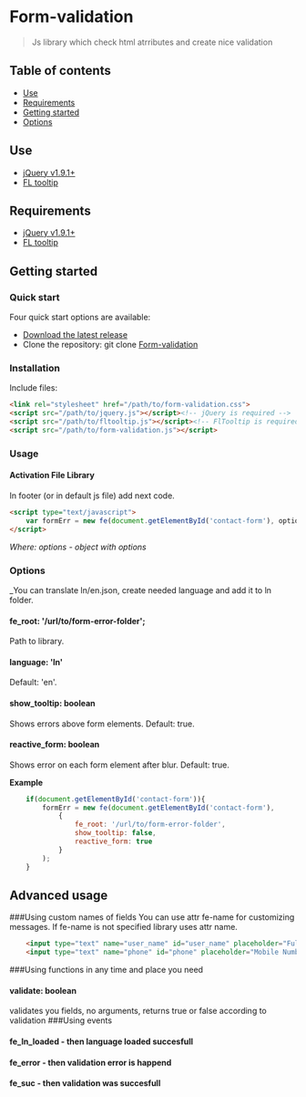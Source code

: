 # Form-validation
>Js library which check html atrributes and create nice validation
## Table of contents
* [Use](#use)
* [Requirements](#requirements)
* [Getting started](#getting-started)
* [Options](#options)
## Use
* [jQuery v1.9.1+](https://jquery.com/)
* [FL tooltip](https://github.com/Ajjya/fltooltip)
## Requirements
* [jQuery v1.9.1+](https://jquery.com/)
* [FL tooltip](https://github.com/Ajjya/fltooltip)
## Getting started
### Quick start
Four quick start options are available:
* [Download the latest release](https://github.com/Ajjya/Form-validation/archive/master.zip)
* Clone the repository: git clone [Form-validation](https://github.com/Ajjya/Form-validation.git)
### Installation
Include files:
```html
<link rel="stylesheet" href="/path/to/form-validation.css">
<script src="/path/to/jquery.js"></script><!-- jQuery is required -->
<script src="/path/to/fltooltip.js"></script><!-- FlTooltip is required -->
<script src="/path/to/form-validation.js"></script>
```
### Usage
#### Activation File Library
In footer (or in default js file) add next code.
```html
<script type="text/javascript">
	var formErr = new fe(document.getElementById('contact-form'), options);
</script>
```
_Where:_
_options - object with options_
### Options
_You can translate ln/en.json, create needed language and add it to ln folder.
#### fe_root: '/url/to/form-error-folder';
Path to library.
#### language: 'ln'
Default: 'en'.
#### show_tooltip: boolean
Shows errors above form elements. Default: true.
#### reactive_form: boolean 
Shows error on each form element after blur. Default: true.

**Example**
```js
	if(document.getElementById('contact-form')){
		formErr = new fe(document.getElementById('contact-form'), 
			{
				fe_root: '/url/to/form-error-folder',
				show_tooltip: false,
				reactive_form: true
			}
		);
	} 
```
## Advanced usage
###Using custom names of fields
You can use attr fe-name for customizing messages. If fe-name is not specified library uses attr name.
```html
	<input type="text" name="user_name" id="user_name" placeholder="Full Name" value="" fe-name="Full Name" required>
	<input type="text" name="phone" id="phone" placeholder="Mobile Number" value="" fe-name="Mobile Number" required>
```
###Using functions in any time and place you need
#### validate: boolean
validates you fields, no arguments, returns true or false according to validation
###Using events
#### fe_ln_loaded - then language loaded succesfull
#### fe_error - then validation error is happend
#### fe_suc - then validation was succesfull

